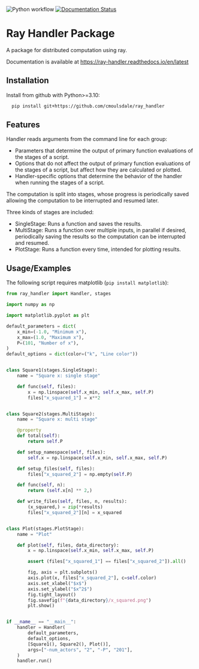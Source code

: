 ![Python workflow](https://github.com/cmoulsdale/ray_handler/actions/workflows/python-package.yml/badge.svg) [![Documentation Status](https://readthedocs.org/projects/ray-handler/badge/?version=latest)](https://ray-handler.readthedocs.io/en/latest/?badge=latest)

# Ray Handler Package

A package for distributed computation using ray.

Documentation is available at https://ray-handler.readthedocs.io/en/latest

## Installation

Install from github with Python>=3.10:

```bash
  pip install git+https://github.com/cmoulsdale/ray_handler
```

## Features

Handler reads arguments from the command line for each group:
 - Parameters that determine the output of primary function evaluations of the stages of a script.
 - Options that do not affect the output of primary function evaluations of the stages of a script, but affect how they are calculated or plotted.
 - Handler-specific options that determine the behavior of the handler when running the stages of a script.

The computation is split into stages, whose progress is periodically saved allowing the computation to be interrupted and resumed later.

Three kinds of stages are included:
 - SingleStage: Runs a function and saves the results.
 - MultiStage: Runs a function over multiple inputs, in parallel if desired, periodically saving the results so the computation can be interrupted and resumed.
 - PlotStage: Runs a function every time, intended for plotting results.

## Usage/Examples

The following script requires matplotlib (``pip install matplotlib``):

```python
from ray_handler import Handler, stages

import numpy as np

import matplotlib.pyplot as plt

default_parameters = dict(
    x_min=(-1.0, "Minimum x"),
    x_max=(1.0, "Maximum x"),
    P=(101, "Number of x"),
)
default_options = dict(color=("k", "Line color"))


class Square1(stages.SingleStage):
    name = "Square x: single stage"

    def func(self, files):
        x = np.linspace(self.x_min, self.x_max, self.P)
        files["x_squared_1"] = x**2


class Square2(stages.MultiStage):
    name = "Square x: multi stage"

    @property
    def total(self):
        return self.P

    def setup_namespace(self, files):
        self.x = np.linspace(self.x_min, self.x_max, self.P)

    def setup_files(self, files):
        files["x_squared_2"] = np.empty(self.P)

    def func(self, n):
        return (self.x[n] ** 2,)

    def write_files(self, files, n, results):
        (x_squared,) = zip(*results)
        files["x_squared_2"][n] = x_squared


class Plot(stages.PlotStage):
    name = "Plot"

    def plot(self, files, data_directory):
        x = np.linspace(self.x_min, self.x_max, self.P)

        assert (files["x_squared_1"] == files["x_squared_2"]).all()

        fig, axis = plt.subplots()
        axis.plot(x, files["x_squared_2"], c=self.color)
        axis.set_xlabel("$x$")
        axis.set_ylabel("$x^2$")
        fig.tight_layout()
        fig.savefig(f"{data_directory}/x_squared.png")
        plt.show()


if __name__ == "__main__":
    handler = Handler(
        default_parameters,
        default_options,
        [Square1(), Square2(), Plot()],
        args=["-num_actors", "2", "-P", "201"],
    )
    handler.run()
```
